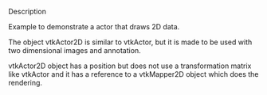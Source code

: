 Description

Example to demonstrate a actor that draws 2D data.

The object vtkActor2D is similar to vtkActor, but it is made to be used with two dimensional images and annotation. 

vtkActor2D object has a position but does not use a transformation matrix like vtkActor and it has a reference to a vtkMapper2D object which does the rendering.
